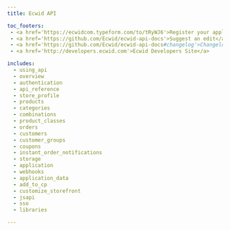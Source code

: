 ```yaml
---
title: Ecwid API

toc_footers:
 - <a href='https://ecwidcom.typeform.com/to/tRyWJ6'>Register your application</a>
 - <a href='https://github.com/Ecwid/ecwid-api-docs'>Suggest an edit</a>
 - <a href='https://github.com/Ecwid/ecwid-api-docs#changelog'>Changelog</a>
 - <a href='http://developers.ecwid.com'>Ecwid Developers Site</a>

includes:
  - using_api
  - overview
  - authentication
  - api_reference
  - store_profile
  - products
  - categories
  - combinations
  - product_classes
  - orders
  - customers
  - customer_groups
  - coupons
  - instant_order_notifications
  - storage
  - application
  - webhooks
  - application_data
  - add_to_cp
  - customize_storefront
  - jsapi
  - sso
  - libraries

---
```

